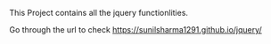 This Project contains all the jquery functionlities.

Go through the url to check https://sunilsharma1291.github.io/jquery/

